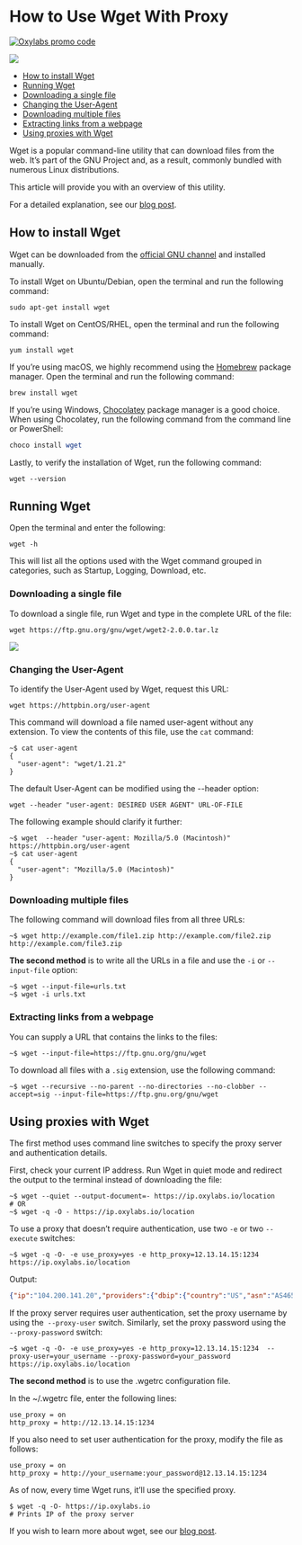 # How to Use Wget With Proxy

[![Oxylabs promo code](https://user-images.githubusercontent.com/129506779/250792357-8289e25e-9c36-4dc0-a5e2-2706db797bb5.png)](https://oxylabs.go2cloud.org/aff_c?offer_id=7&aff_id=877&url_id=112)


[<img src="https://img.shields.io/static/v1?label=&message=wget&color=brightgreen" />](https://github.com/topics/wget)

- [How to install Wget](#how-to-install-wget)
- [Running Wget](#running-wget)
- [Downloading a single file](#downloading-a-single-file)
- [Changing the User-Agent](#changing-the-user-agent)
- [Downloading multiple files](#downloading-multiple-files)
- [Extracting links from a webpage](#extracting-links-from-a-webpage)
- [Using proxies with Wget](#using-proxies-with-wget)

Wget is a popular command-line utility that can download files from the web. It’s part of the GNU Project and, as a result, commonly bundled with numerous Linux distributions.

This article will provide you with an overview of this utility.

For a detailed explanation, see our [blog post](https://oxylabs.io/blog/wget-proxy).

## How to install Wget

Wget can be downloaded from the [official GNU channel](https://www.gnu.org/software/wget/) and installed manually.

To install Wget on Ubuntu/Debian, open the terminal and run the following command:

```shell
sudo apt-get install wget
```

To install Wget on CentOS/RHEL, open the terminal and run the following command:

```shell
yum install wget
```

If you’re using macOS, we highly recommend using the [Homebrew](https://brew.sh/) package manager. Open the terminal and run the following command:

```shell
brew install wget
```

If you’re using Windows, [Chocolatey](https://chocolatey.org/) package manager is a good choice. When using Chocolatey, run the following command from the command line or PowerShell:

```powershell
choco install wget
```

Lastly, to verify the installation of Wget, run the following command:

```shell
wget --version
```

## Running Wget

Open the terminal and enter the following:

```
wget -h
```

This will list all the options used with the Wget command grouped in categories, such as Startup, Logging, Download, etc.

### Downloading a single file

To download a single file, run Wget and type in the complete URL of the file:

```
wget https://ftp.gnu.org/gnu/wget/wget2-2.0.0.tar.lz
```

![](https://images.prismic.io/oxylabs-sm/ZGI5NGQ5ZjctMWZkNS00YjliLWFlMTYtNWQ4ZGI5MDE5Yjk2_wget_single_file.png?auto=compress,format&rect=0,0,1115,402&w=1115&h=402&fm=webp&q=75)

### Changing the User-Agent

To identify the User-Agent used by Wget, request this URL:

```shell
wget https://httpbin.org/user-agent
```

This command will download a file named user-agent without any extension. To view the contents of this file, use the `cat` command:

```shell
~$ cat user-agent
{
  "user-agent": "wget/1.21.2"
}
```

The default User-Agent can be modified using the --header option:

```shell
wget --header "user-agent: DESIRED USER AGENT" URL-OF-FILE
```

The following example should clarify it further:

```shell
~$ wget  --header "user-agent: Mozilla/5.0 (Macintosh)" https://httpbin.org/user-agent
~$ cat user-agent
{
  "user-agent": "Mozilla/5.0 (Macintosh)"
}
```

### Downloading multiple files

The following command will download files from all three URLs:

```
~$ wget http://example.com/file1.zip http://example.com/file2.zip http://example.com/file3.zip
```

**The second method** is to write all the URLs in a file and use the `-i` or `--input-file` option:

```
~$ wget --input-file=urls.txt
~$ wget -i urls.txt
```

### Extracting links from a webpage

You can supply a URL that contains the links to the files:

```shell
~$ wget --input-file=https://ftp.gnu.org/gnu/wget
```

To download all files with a `.sig` extension, use the following command:

```shell
~$ wget --recursive --no-parent --no-directories --no-clobber --accept=sig --input-file=https://ftp.gnu.org/gnu/wget
```

## Using proxies with Wget

The first method uses command line switches to specify the proxy server and authentication details.

First, check your current IP address. Run Wget in quiet mode and redirect the output to the terminal instead of downloading the file:

```shell
~$ wget --quiet --output-document=- https://ip.oxylabs.io/location
# OR
~$ wget -q -O - https://ip.oxylabs.io/location
```

To use a proxy that doesn’t require authentication, use two `-e` or two `--execute` switches:

```shell
~$ wget -q -O- -e use_proxy=yes -e http_proxy=12.13.14.15:1234 https://ip.oxylabs.io/location
```
Output:
```json
{"ip":"104.200.141.20","providers":{"dbip":{"country":"US","asn":"AS46562","org_name":"Performive LLC","city":"New York","zip_code":"","time_zone":"","meta":"\u003ca href='https://db-ip.com'\u003eIP Geolocation by DB-IP\u003c/a\u003e"},"ip2location":{"country":"US","asn":"","org_name":"","city":"New York City","zip_code":"10011","time_zone":"-05:00","meta":"This site or product includes IP2Location LITE data available from \u003ca href=\"https://lite.ip2location.com\"\u003ehttps://lite.ip2location.com\u003c/a\u003e."},"ipinfo":{"country":"US","asn":"AS46562","org_name":"Performive LLC","city":"","zip_code":"","time_zone":"","meta":"\u003cp\u003eIP address data powered by \u003ca href=\"https://ipinfo.io\" \u003eIPinfo\u003c/a\u003e\u003c/p\u003e"},"maxmind":{"country":"US","asn":"AS46562","org_name":"PERFORMIVE","city":"","zip_code":"","time_zone":"-06:00","meta":"This product includes GeoLite2 Data created by MaxMind, available from https://www.maxmind.com."}}}
```

If the proxy server requires user authentication, set the proxy username by using the` --proxy-user` switch. Similarly, set the proxy password using the` --proxy-password` switch:

```shell
~$ wget -q -O- -e use_proxy=yes -e http_proxy=12.13.14.15:1234  --proxy-user=your_username --proxy-password=your_password https://ip.oxylabs.io/location
```

**The second method** is to use the .wgetrc configuration file.

In the ~/.wgetrc file, enter the following lines:

```shell
use_proxy = on
http_proxy = http://12.13.14.15:1234
```

If you also need to set user authentication for the proxy, modify the file as follows:

```shell
use_proxy = on
http_proxy = http://your_username:your_password@12.13.14.15:1234
```

As of now, every time Wget runs, it’ll use the specified proxy.

```shell
$ wget -q -O- https://ip.oxylabs.io
# Prints IP of the proxy server
```

If you wish to learn more about wget, see our [blog post](https://oxylabs.io/blog/wget-proxy).
